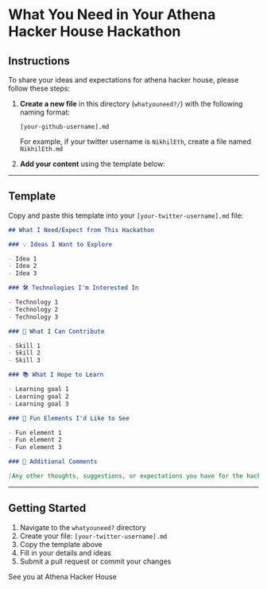 # What You Need in Your Athena Hacker House Hackathon

## Instructions

To share your ideas and expectations for athena hacker house, please follow these steps:

1. **Create a new file** in this directory (`whatyouneed?/`) with the following naming format:

   ```
   [your-github-username].md
   ```

   For example, if your twitter username is `NikhilEth`, create a file named `NikhilEth.md`

2. **Add your content** using the template below:

---

## Template

Copy and paste this template into your `[your-twitter-username].md` file:

```markdown
## What I Need/Expect from This Hackathon

### 💡 Ideas I Want to Explore

- Idea 1
- Idea 2
- Idea 3

### 🛠️ Technologies I'm Interested In

- Technology 1
- Technology 2
- Technology 3

### 🤝 What I Can Contribute

- Skill 1
- Skill 2
- Skill 3

### 📚 What I Hope to Learn

- Learning goal 1
- Learning goal 2
- Learning goal 3

### 🎉 Fun Elements I'd Like to See

- Fun element 1
- Fun element 2
- Fun element 3

### 💭 Additional Comments

[Any other thoughts, suggestions, or expectations you have for the hacker house]
```

---

## Getting Started

1. Navigate to the `whatyouneed?` directory
2. Create your file: `[your-twitter-username].md`
3. Copy the template above
4. Fill in your details and ideas
5. Submit a pull request or commit your changes

See you at Athena Hacker House
